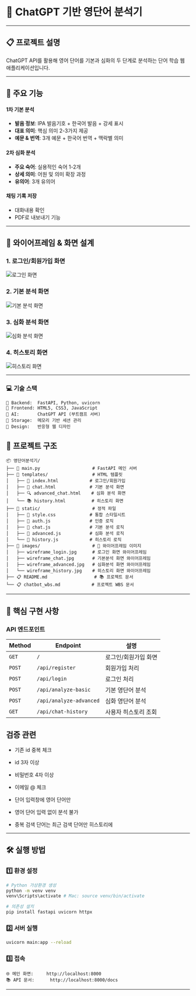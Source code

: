 # 🚀 ChatGPT 기반 영단어 분석기

---

## 📋 프로젝트 설명
ChatGPT API를 활용해 영어 단어를 기본과 심화의 두 단계로 분석하는 단어 학습 웹 애플리케이션입니다.

---

## 🌟 **주요 기능**

#### **1차 기본 분석**
- **발음 정보**: IPA 발음기호 + 한국어 발음 + 강세 표시
- **대표 의미**: 핵심 의미 2-3가지 제공
- **예문 & 번역**: 3개 예문 + 한국어 번역 + 맥락별 의미

#### **2차 심화 분석**
- **주요 숙어**: 실용적인 숙어 1-2개
- **상세 의미**: 어원 및 의미 확장 과정
- **유의어**: 3개 유의어

#### **채팅 기록 저장**
- 대화내용 확인
- PDF로 내보내기 기능  

---

## 🎨 **와이어프레임 & 화면 설계**

### **1. 로그인/회원가입 화면**
![로그인 화면](images/wireframe_login.jpg)

### **2. 기본 분석 화면**
![기본 분석 화면](images/wireframe_chat.jpg)  

### **3. 심화 분석 화면**
![심화 분석 화면](images/wireframe_advanced.jpg)

### **4. 히스토리 화면**
![히스토리 화면](images/wireframe_history.jpg)

---

### 💻 **기술 스택**
```
🔧 Backend:  FastAPI, Python, uvicorn
🎨 Frontend: HTML5, CSS3, JavaScript
🤖 AI:       ChatGPT API (부트캠프 서버)
💾 Storage:  메모리 기반 세션 관리
📱 Design:   반응형 웹 디자인
```


## 📁 **프로젝트 구조**

```
📦 영단어분석기/
├── 🐍 main.py                    # FastAPI 메인 서버
├── 📂 templates/                 # HTML 템플릿
│   ├── 🔐 index.html            # 로그인/회원가입
│   ├── 📝 chat.html             # 기본 분석 화면
│   ├── 🔍 advanced_chat.html    # 심화 분석 화면
│   └── 📚 history.html          # 히스토리 화면
├── 📂 static/                    # 정적 파일
│   ├── 🎨 style.css             # 통합 스타일시트
│   ├── 🔑 auth.js               # 인증 로직
│   ├── 💬 chat.js               # 기본 분석 로직
│   ├── 🔬 advanced.js           # 심화 분석 로직
│   └── 📖 history.js            # 히스토리 로직
├── 📂 images/                    # 📸 와이어프레임 이미지
│   ├── wireframe_login.jpg      # 로그인 화면 와이어프레임
│   ├── wireframe_chat.jpg       # 기본분석 화면 와이어프레임
│   ├── wireframe_advanced.jpg   # 심화분석 화면 와이어프레임
│   └── wireframe_history.jpg    # 히스토리 화면 와이어프레임
├── 📋 README.md                  # 📚 프로젝트 문서
└── 📋 chatbot_wbs.md            # 프로젝트 WBS 문서
```

---

## 🎯 **핵심 구현 사항**

### **API 엔드포인트**

| Method | Endpoint | 설명 |
|--------|----------|------|
| `GET` | `/` | 로그인/회원가입 화면 |
| `POST` | `/api/register` | 회원가입 처리 |
| `POST` | `/api/login` | 로그인 처리 |
| `POST` | `/api/analyze-basic` | 기본 영단어 분석 |
| `POST` | `/api/analyze-advanced` | 심화 영단어 분석 |
| `GET` | `/api/chat-history` | 사용자 히스토리 조회 |

## **검증 관련**
- 기존 id 중복 체크
- id 3자 이상
- 비밀번호 4자 이상
- 이메일 @ 체크

- 단어 입력창에 영어 단어만
- 영어 단어 입력 없이 분석 불가

- 중복 검색 단어는 최근 검색 단어만 히스토리에
---



## 🛠️ **실행 방법**

### 1️⃣ **환경 설정**
```bash
# Python 가상환경 생성
python -m venv venv
venv\Scripts\activate # Mac: source venv/bin/activate  

# 의존성 설치
pip install fastapi uvicorn httpx
```

### 2️⃣ **서버 실행**
```bash
uvicorn main:app --reload
```

### 3️⃣ **접속**
```
🌐 메인 화면:     http://localhost:8000
📚 API 문서:      http://localhost:8000/docs
```

---


